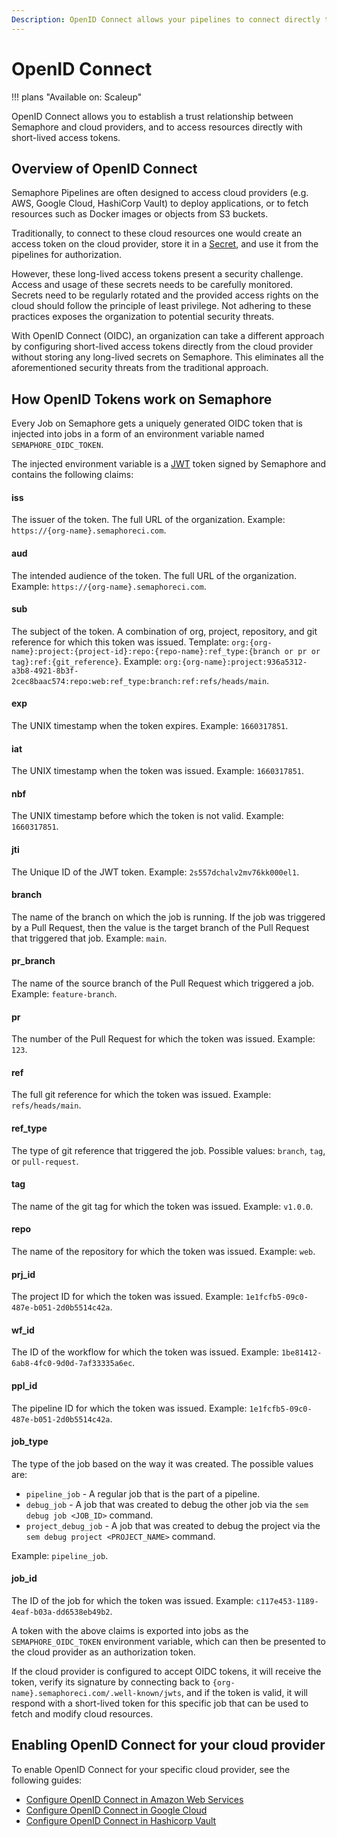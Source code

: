 ```yaml
---
Description: OpenID Connect allows your pipelines to connect directly to cloud providers via short-lived access tokens.
---
```


# OpenID Connect

!!! plans "Available on: <span class="plans-box">Scaleup</span>"

OpenID Connect allows you to establish a trust relationship between Semaphore and cloud providers,
and to access resources directly with short-lived access tokens.

## Overview of OpenID Connect

Semaphore Pipelines are often designed to access cloud providers (e.g. AWS, Google Cloud, HashiCorp Vault)
to deploy applications, or to fetch resources such as Docker images or objects from S3 buckets.

Traditionally, to connect to these cloud resources one would create an access token on the
cloud provider, store it in a [Secret][secret], and use it from the pipelines for authorization.

However, these long-lived access tokens present a security challenge.
Access and usage of these secrets needs to be carefully monitored. Secrets need to be regularly
rotated and the provided access rights on the cloud should follow the principle of least
privilege. Not adhering to these practices exposes the organization to potential security threats.

With OpenID Connect (OIDC), an organization can take a different approach by configuring
short-lived access tokens directly from the cloud provider without storing any long-lived
secrets on Semaphore. This eliminates all the aforementioned security threats from the
traditional approach.

## How OpenID Tokens work on Semaphore

Every Job on Semaphore gets a uniquely generated OIDC token that is injected into jobs
in a form of an environment variable named `SEMAPHORE_OIDC_TOKEN`.

The injected environment variable is a [JWT][jwt] token signed by Semaphore and contains the
following claims:

#### iss
The issuer of the token. The full URL of the organization. Example: `https://{org-name}.semaphoreci.com`.

#### aud
The intended audience of the token. The full URL of the organization. Example: `https://{org-name}.semaphoreci.com`.

#### sub
The subject of the token. A combination of org, project, repository, and git reference for which this token was issued.
Template: `org:{org-name}:project:{project-id}:repo:{repo-name}:ref_type:{branch or pr or tag}:ref:{git_reference}`.
Example: `org:{org-name}:project:936a5312-a3b8-4921-8b3f-2cec8baac574:repo:web:ref_type:branch:ref:refs/heads/main`.

#### exp
The UNIX timestamp when the token expires. Example: `1660317851`.

#### iat
The UNIX timestamp when the token was issued. Example: `1660317851`.

#### nbf
The UNIX timestamp before which the token is not valid. Example: `1660317851`.

#### jti
The Unique ID of the JWT token. Example: `2s557dchalv2mv76kk000el1`.

#### branch
The name of the branch on which the job is running. If the job was triggered by a Pull Request, then the value is 
the target branch of the Pull Request that triggered that job. Example: `main`.

#### pr_branch
The name of the source branch of the Pull Request which triggered a job. Example: `feature-branch`.

#### pr
The number of the Pull Request for which the token was issued. Example: `123`.

#### ref
The full git reference for which the token was issued. Example: `refs/heads/main`.

#### ref_type
The type of git reference that triggered the job. Possible values: `branch`, `tag`, or `pull-request`.

#### tag
The name of the git tag for which the token was issued. Example: `v1.0.0`.

#### repo
The name of the repository for which the token was issued. Example: `web`.

#### prj_id
The project ID for which the token was issued. Example: `1e1fcfb5-09c0-487e-b051-2d0b5514c42a`.

#### wf_id
The ID of the workflow for which the token was issued. Example: `1be81412-6ab8-4fc0-9d0d-7af33335a6ec`.

#### ppl_id
The pipeline ID for which the token was issued. Example: `1e1fcfb5-09c0-487e-b051-2d0b5514c42a`.

#### job_type
The type of the job based on the way it was created. The possible values are: 
- `pipeline_job` - A regular job that is the part of a pipeline.
- `debug_job` - A job that was created to debug the other job via the `sem debug job <JOB_ID>` command.
- `project_debug_job` - A job that was created to debug the project via the `sem debug project <PROJECT_NAME>` command.

Example: `pipeline_job`.

#### job_id
The ID of the job for which the token was issued. Example: `c117e453-1189-4eaf-b03a-dd6538eb49b2`.

A token with the above claims is exported into jobs as the  `SEMAPHORE_OIDC_TOKEN` environment variable,
which can then be presented to the cloud provider as an authorization token.

If the cloud provider is configured to accept OIDC tokens, it will receive the token, verify its
signature by connecting back to `{org-name}.semaphoreci.com/.well-known/jwts`, and if the token is
valid, it will respond with a short-lived token for this specific job that can be used to
fetch and modify cloud resources.

## Enabling OpenID Connect for your cloud provider

To enable OpenID Connect for your specific cloud provider, see the following guides:

- [Configure OpenID Connect in Amazon Web Services][configure-aws]
- [Configure OpenID Connect in Google Cloud][configure-gcloud]
- [Configure OpenID Connect in Hashicorp Vault][configure-vault]

[secret]: /essentials/using-secrets/
[jwt]: https://jwt.io/
[configure-aws]: /security/open-id-connect-aws
[configure-gcloud]: /security/open-id-connect-gcloud
[configure-vault]: /security/open-id-connect-vault
